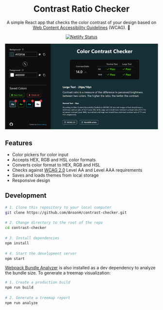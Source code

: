 <h1 align="center">Contrast Ratio Checker</h1>
<p align="center">A simple React app that checks the color contrast of your design based on <a href="https://www.w3.org/TR/UNDERSTANDING-WCAG20/visual-audio-contrast-contrast.html">Web Content Accessibility Guidelines</a> (WCAG). 🎨</p>
<div align="center">
  <a href="https://app.netlify.com/sites/color-contrast/deploys">
    <img src="https://api.netlify.com/api/v1/badges/576f7773-bf15-4f87-baf8-1a8f4ca45391/deploy-status" alt="Netlify Status">
  </a>
</div>

![Demo](./images/demo.png)

## Features

- Color pickers for color input
- Accepts HEX, RGB and HSL color formats
- Converts color format to HEX, RGB and HSL
- Checks against [WCAG 2.0](https://www.w3.org/TR/UNDERSTANDING-WCAG20/visual-audio-contrast-contrast.html) Level AA and Level AAA requirements
- Saves and loads themes from local storage
- Responsive design

## Development

```bash
# 1. Clone this repository to your local computer
git clone https://github.com/AnsonH/contrast-checker.git

# 2. Change directory to the root of the repo
cd contrast-checker

# 3. Install dependencies
npm install

# 4. Start the development server
npm start
```

[Webpack Bundle Analyzer](https://www.npmjs.com/package/webpack-bundle-analyzer) is also installed as a dev dependency to analyze the bundle size. To generate a treemap visualization:

```bash
# 1. Create a production build
npm run build

# 2. Generate a treemap report
npm run analyze
```
